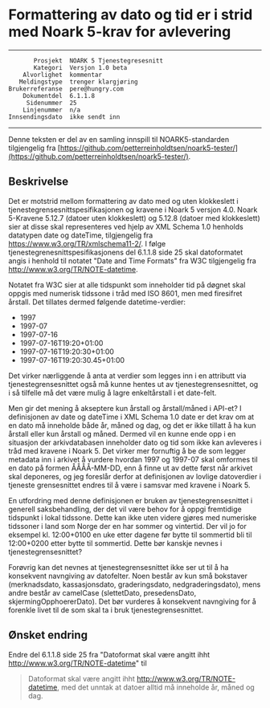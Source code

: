 Formattering av dato og tid er i strid med Noark 5-krav for avlevering
======================================================================

 ------------------  ---------------------------------
           Prosjekt  NOARK 5 Tjenestegresesnitt
           Kategori  Versjon 1.0 beta
        Alvorlighet  kommentar
       Meldingstype  trenger klargjøring
    Brukerreferanse  pere@hungry.com
        Dokumentdel  6.1.1.8
         Sidenummer  25
        Linjenummer  n/a
    Innsendingsdato  ikke sendt inn
 ------------------  ---------------------------------

Denne teksten er del av en samling innspill til NOARK5-standarden
tilgjengelig fra [https://github.com/petterreinholdtsen/noark5-tester/](https://github.com/petterreinholdtsen/noark5-tester/).

Beskrivelse
-----------

Det er motstrid mellom formattering av dato med og uten klokkeslett i
tjenestegrensesnittspesifikasjonen og kravene i Noark 5 versjon 4.0.
Noark 5-Kravene 5.12.7 (datoer uten klokkeslett) og 5.12.8 (datoer med
klokkeslett) sier at disse skal representeres ved hjelp av XML Schema
1.0 henholds datatypen date og dateTime, tilgjengelig fra
https://www.w3.org/TR/xmlschema11-2/.  I følge
tjenestegrenesnittspesifikasjonens del 6.1.1.8 side 25 skal
datoformatet angis i henhold til notatet "Date and Time Formats" fra
W3C tilgjengelig fra http://www.w3.org/TR/NOTE-datetime.

Notatet fra W3C sier at alle tidspunkt som inneholder tid på døgnet
skal oppgis med numerisk tidssone i tråd med ISO 8601, men med
firesifret årstall.  Det tillates dermed følgende datetime-verdier:

 * 1997
 * 1997-07
 * 1997-07-16
 * 1997-07-16T19:20+01:00
 * 1997-07-16T19:20:30+01:00
 * 1997-07-16T19:20:30.45+01:00

Det virker nærliggende å anta at verdier som legges inn i en attributt
via tjenestegrensesnittet også må kunne hentes ut av
tjenestegrensesnittet, og i så tilfelle må det være mulig å lagre
enkeltårstall i et date-felt.

Men gir det mening å akseptere kun årstall og årstall/måned i API-et?
I definisjonen av date og dateTime i XML Schema 1.0 date er det krav
om at en dato må inneholde både år, måned og dag, og det er ikke
tillatt å ha kun årstall eller kun årstall og måned.  Dermed vil en
kunne ende opp i en situasjon der arkivdatabasen inneholder dato og
tid som ikke kan avleveres i tråd med kravene i Noark 5.  Det virker
mer fornuftig å be de som legger metadata inn i arkivet å vurdere
hvordan 1997 og 1997-07 skal omformes til en dato på formen
ÅÅÅÅ-MM-DD, enn å finne ut av dette først når arkivet skal deponeres,
og jeg foreslår derfor at definisjonen av lovlige datoverdier i
tjeneste grensesnittet endres til å være i samsvar med kravene i Noark
5.

En utfordring med denne definisjonen er bruken av
tjenestegrensesnittet i generell saksbehandling, der det vil være
behov for å oppgi fremtidige tidspunkt i lokal tidssone.  Dette kan
ikke uten videre gjøres med numeriske tidssoner i land som Norge der
en har sommer og vintertid.  Der vil jo for eksempel kl. 12:00+0100 en
uke etter dagene før bytte til sommertid bli til 12:00+0200 etter
bytte til sommertid.  Dette bør kanskje nevnes i
tjenestegrensesnittet?

Forøvrig kan det nevnes at tjenestegrensesnittet ikke ser ut til å ha
konsekvent navngiving av datofelter.  Noen består av kun små bokstaver
(merknadsdato, kassasjonsdato, graderingsdato, nedgraderingsdato),
mens andre består av camelCase (slettetDato, presedensDato,
skjermingOpphoererDato).  Det bør vurderes å konsekvent navngiving for
å forenkle livet til de som skal ta i bruk tjenestegrensesnittet.

Ønsket endring
--------------

Endre del 6.1.1.8 side 25 fra "Datoformat skal være angitt ihht
http://www.w3.org/TR/NOTE-datetime" til

> Datoformat skal være angitt ihht http://www.w3.org/TR/NOTE-datetime,
> med det unntak at datoer alltid må inneholde år, måned og dag.
